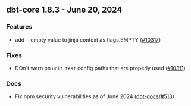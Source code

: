 ## dbt-core 1.8.3 - June 20, 2024

### Features

- add --empty value to jinja context as flags.EMPTY ([#10317](https://github.com/dbt-labs/dbt-core/issues/10317))

### Fixes

- DOn't warn on `unit_test` config paths that are properly used ([#10311](https://github.com/dbt-labs/dbt-core/issues/10311))

### Docs

- Fix npm security vulnerabilities as of June 2024 ([dbt-docs/#513](https://github.com/dbt-labs/dbt-docs/issues/513))
